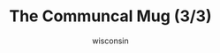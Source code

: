 ---
media: "images/rounds/round_3/communal_mug_3.png"
media_type: image
type: art
title: The Communcal Mug (3/3)
author: [wisconsin]
desc: Evidently Nanotrasen neglected to pack more than a single coffee mug for the expedition.
---